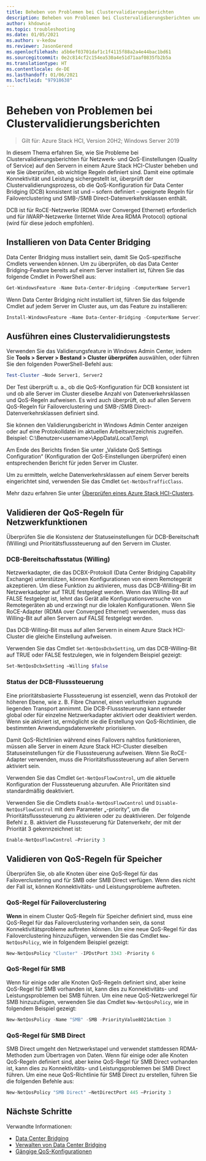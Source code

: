 ```yaml
---
title: Beheben von Problemen bei Clustervalidierungsberichten
description: Beheben von Problemen bei Clustervalidierungsberichten und Validieren der Konfiguration von QoS-Einstellungen für Azure Stack HCI-Cluster
author: khdownie
ms.topic: troubleshooting
ms.date: 01/05/2021
ms.author: v-kedow
ms.reviewer: JasonGerend
ms.openlocfilehash: a5b6ef03701daf1c1f4115f88a2a4e44bac1bd61
ms.sourcegitcommit: 0e2c814cf2c154ea530a4e51d71aaf0835fb2b5a
ms.translationtype: HT
ms.contentlocale: de-DE
ms.lasthandoff: 01/06/2021
ms.locfileid: "97918638"
---
```

# <a name="troubleshoot-cluster-validation-reporting"></a>Beheben von Problemen bei Clustervalidierungsberichten

> Gilt für: Azure Stack HCI, Version 20H2; Windows Server 2019

In diesem Thema erfahren Sie, wie Sie Probleme bei Clustervalidierungsberichten für Netzwerk- und QoS-Einstellungen (Quality of Service) auf den Servern in einem Azure Stack HCI-Cluster beheben und wie Sie überprüfen, ob wichtige Regeln definiert sind. Damit eine optimale Konnektivität und Leistung sichergestellt ist, überprüft der Clustervalidierungsprozess, ob die QoS-Konfiguration für Data Center Bridging (DCB) konsistent ist und – sofern definiert – geeignete Regeln für Failoverclustering und SMB-/SMB Direct-Datenverkehrsklassen enthält.

DCB ist für RoCE-Netzwerke (RDMA over Converged Ethernet) erforderlich und für iWARP-Netzwerke (Internet Wide Area RDMA Protocol) optional (wird für diese jedoch empfohlen).

## <a name="install-data-center-bridging"></a>Installieren von Data Center Bridging

Data Center Bridging muss installiert sein, damit Sie QoS-spezifische Cmdlets verwenden können. Um zu überprüfen, ob das Data Center Bridging-Feature bereits auf einem Server installiert ist, führen Sie das folgende Cmdlet in PowerShell aus:

```PowerShell
Get-WindowsFeature -Name Data-Center-Bridging -ComputerName Server1
```

Wenn Data Center Bridging nicht installiert ist, führen Sie das folgende Cmdlet auf jedem Server im Cluster aus, um das Feature zu installieren:

```PowerShell
Install-WindowsFeature –Name Data-Center-Bridging -ComputerName Server1
```

## <a name="run-a-cluster-validation-test"></a>Ausführen eines Clustervalidierungstests

Verwenden Sie das Validierungsfeature in Windows Admin Center, indem Sie **Tools > Server > Bestand > Cluster überprüfen** auswählen, oder führen Sie den folgenden PowerShell-Befehl aus:

```PowerShell
Test-Cluster –Node Server1, Server2
```

Der Test überprüft u. a., ob die QoS-Konfiguration für DCB konsistent ist und ob alle Server im Cluster dieselbe Anzahl von Datenverkehrsklassen und QoS-Regeln aufweisen. Es wird auch überprüft, ob auf allen Servern QoS-Regeln für Failoverclustering und SMB-/SMB Direct-Datenverkehrsklassen definiert sind.

Sie können den Validierungsbericht in Windows Admin Center anzeigen oder auf eine Protokolldatei im aktuellen Arbeitsverzeichnis zugreifen. Beispiel: C:\Benutzer\<username>\AppData\Local\Temp\

Am Ende des Berichts finden Sie unter „Validate QoS Settings Configuration“ (Konfiguration der QoS-Einstellungen überprüfen) einen entsprechenden Bericht für jeden Server im Cluster.

Um zu ermitteln, welche Datenverkehrsklassen auf einem Server bereits eingerichtet sind, verwenden Sie das Cmdlet `Get-NetQosTrafficClass`.

Mehr dazu erfahren Sie unter [Überprüfen eines Azure Stack HCI-Clusters](../deploy/validate.md).

## <a name="validate-networking-qos-rules"></a>Validieren der QoS-Regeln für Netzwerkfunktionen

Überprüfen Sie die Konsistenz der Statuseinstellungen für DCB-Bereitschaft (Willing) und Prioritätsflusssteuerung auf den Servern im Cluster.

### <a name="dcb-willing-status"></a>DCB-Bereitschaftsstatus (Willing)

Netzwerkadapter, die das DCBX-Protokoll (Data Center Bridging Capability Exchange) unterstützen, können Konfigurationen von einem Remotegerät akzeptieren. Um diese Funktion zu aktivieren, muss das DCB-Willing-Bit im Netzwerkadapter auf TRUE festgelegt werden. Wenn das Willing-Bit auf FALSE festgelegt ist, lehnt das Gerät alle Konfigurationsversuche von Remotegeräten ab und erzwingt nur die lokalen Konfigurationen. Wenn Sie RoCE-Adapter (RDMA over Converged Ethernet) verwenden, muss das Willing-Bit auf allen Servern auf FALSE festgelegt werden.

Das DCB-Willing-Bit muss auf allen Servern in einem Azure Stack HCI-Cluster die gleiche Einstellung aufweisen.

Verwenden Sie das Cmdlet `Set-NetQosDcbxSetting`, um das DCB-Willing-Bit auf TRUE oder FALSE festzulegen, wie in folgendem Beispiel gezeigt:

```PowerShell
Set-NetQosDcbxSetting –Willing $false
```

### <a name="dcb-flow-control-status"></a>Status der DCB-Flusssteuerung

Eine prioritätsbasierte Flusssteuerung ist essenziell, wenn das Protokoll der höheren Ebene, wie z. B. Fibre Channel, einen verlustfreien zugrunde liegenden Transport annimmt. Die DCB-Flusssteuerung kann entweder global oder für einzelne Netzwerkadapter aktiviert oder deaktiviert werden. Wenn sie aktiviert ist, ermöglicht sie die Erstellung von QoS-Richtlinien, die bestimmten Anwendungsdatenverkehr priorisieren.

Damit QoS-Richtlinien während eines Failovers nahtlos funktionieren, müssen alle Server in einem Azure Stack HCI-Cluster dieselben Statuseinstellungen für die Flusssteuerung aufweisen. Wenn Sie RoCE-Adapter verwenden, muss die Prioritätsflusssteuerung auf allen Servern aktiviert sein.

Verwenden Sie das Cmdlet `Get-NetQosFlowControl`, um die aktuelle Konfiguration der Flusssteuerung abzurufen. Alle Prioritäten sind standardmäßig deaktiviert.

Verwenden Sie die Cmdlets `Enable-NetQosFlowControl` und `Disable-NetQosFlowControl` mit dem Parameter „-priority“, um die Prioritätsflusssteuerung zu aktivieren oder zu deaktivieren. Der folgende Befehl z. B. aktiviert die Flusssteuerung für Datenverkehr, der mit der Priorität 3 gekennzeichnet ist:

```PowerShell
Enable-NetQosFlowControl –Priority 3
```

## <a name="validate-storage-qos-rules"></a>Validieren von QoS-Regeln für Speicher

Überprüfen Sie, ob alle Knoten über eine QoS-Regel für das Failoverclustering und für SMB oder SMB Direct verfügen. Wenn dies nicht der Fall ist, können Konnektivitäts- und Leistungsprobleme auftreten.

### <a name="qos-rule-for-failover-clustering"></a>QoS-Regel für Failoverclustering

**Wenn** in einem Cluster QoS-Regeln für Speicher definiert sind, muss eine QoS-Regel für das Failoverclustering vorhanden sein, da sonst Konnektivitätsprobleme auftreten können. Um eine neue QoS-Regel für das Failoverclustering hinzuzufügen, verwenden Sie das Cmdlet `New-NetQosPolicy`, wie in folgendem Beispiel gezeigt:

```PowerShell
New-NetQosPolicy "Cluster" -IPDstPort 3343 -Priority 6
```

### <a name="qos-rule-for-smb"></a>QoS-Regel für SMB

Wenn für einige oder alle Knoten QoS-Regeln definiert sind, aber keine QoS-Regel für SMB vorhanden ist, kann dies zu Konnektivitäts- und Leistungsproblemen bei SMB führen. Um eine neue QoS-Netzwerkregel für SMB hinzuzufügen, verwenden Sie das Cmdlet `New-NetQosPolicy`, wie in folgendem Beispiel gezeigt:

```PowerShell
New-NetQosPolicy -Name "SMB" -SMB -PriorityValue8021Action 3
```

### <a name="qos-rule-for-smb-direct"></a>QoS-Regel für SMB Direct

SMB Direct umgeht den Netzwerkstapel und verwendet stattdessen RDMA-Methoden zum Übertragen von Daten. Wenn für einige oder alle Knoten QoS-Regeln definiert sind, aber keine QoS-Regel für SMB Direct vorhanden ist, kann dies zu Konnektivitäts- und Leistungsproblemen bei SMB Direct führen. Um eine neue QoS-Richtlinie für SMB Direct zu erstellen, führen Sie die folgenden Befehle aus:

```PowerShell
New-NetQosPolicy "SMB Direct" –NetDirectPort 445 –Priority 3
```

## <a name="next-steps"></a>Nächste Schritte

Verwandte Informationen:

- [Data Center Bridging](/windows-server/networking/technologies/dcb/dcb-top)
- [Verwalten von Data Center Bridging](/windows-server/networking/technologies/dcb/dcb-manage)
- [Gängige QoS-Konfigurationen](/previous-versions/windows/it-pro/windows-server-2012-r2-and-2012/jj735302(v=ws.11))